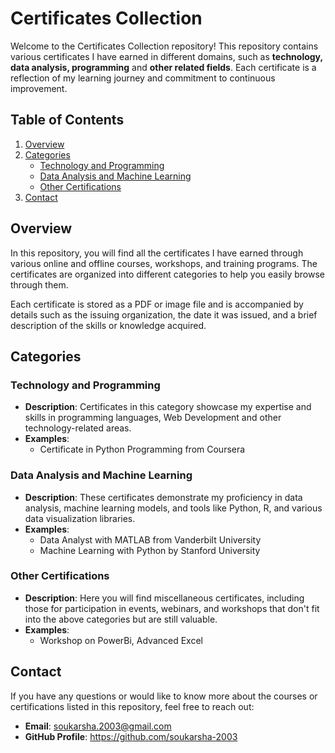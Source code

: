 # Certificates Collection

Welcome to the Certificates Collection repository! This repository contains various certificates I have earned in different domains, such as **technology, data analysis, programming** and **other related fields**. Each certificate is a reflection of my learning journey and commitment to continuous improvement.

## Table of Contents

1. [Overview](#overview)
2. [Categories](#categories)
   - [Technology and Programming](#technology-and-programming)
   - [Data Analysis and Machine Learning](#data-analysis-and-machine-learning)
   - [Other Certifications](#other-certifications)
3. [Contact](#contact)

## Overview

In this repository, you will find all the certificates I have earned through various online and offline courses, workshops, and training programs. The certificates are organized into different categories to help you easily browse through them.

Each certificate is stored as a PDF or image file and is accompanied by details such as the issuing organization, the date it was issued, and a brief description of the skills or knowledge acquired.

## Categories

### Technology and Programming

- **Description**: Certificates in this category showcase my expertise and skills in programming languages, Web Development and other technology-related areas.
- **Examples**:
  - Certificate in Python Programming from Coursera

### Data Analysis and Machine Learning

- **Description**: These certificates demonstrate my proficiency in data analysis, machine learning models, and tools like Python, R, and various data visualization libraries.
- **Examples**:
  - Data Analyst with MATLAB from Vanderbilt University
  - Machine Learning with Python by Stanford University

### Other Certifications

- **Description**: Here you will find miscellaneous certificates, including those for participation in events, webinars, and workshops that don't fit into the above categories but are still valuable.
- **Examples**:
  - Workshop on PowerBi, Advanced Excel


## Contact

If you have any questions or would like to know more about the courses or certifications listed in this repository, feel free to reach out:

- **Email**: soukarsha.2003@gmail.com
- **GitHub Profile**: https://github.com/soukarsha-2003
